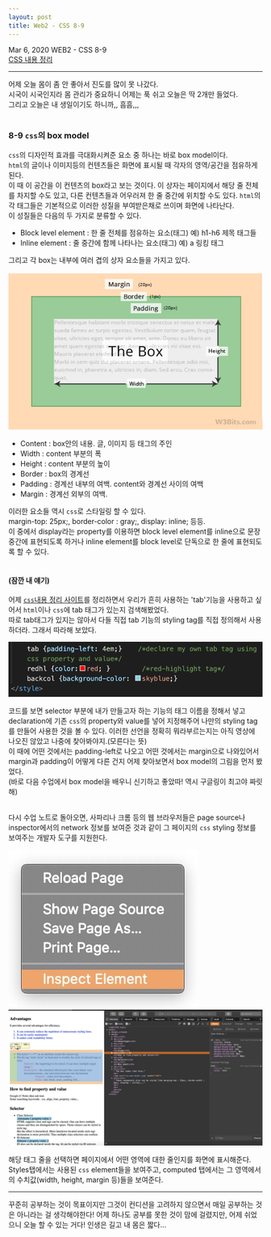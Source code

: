 ```yaml
---
layout: post
title: Web2 - CSS 8-9
---
```


Mar 6, 2020     WEB2 - CSS 8-9  
[CSS 내용 정리](https://eunzihong.github.io/html&css/css.html)

----

어제 오늘 몸이 좀 안 좋아서 진도를 많이 못 나갔다.  
시국이 시국인지라 몸 관리가 중요하니 어제는 푹 쉬고 오늘은 딱 2개만 들었다.  
그리고 오늘은 내 생일이기도 하니까,, 흠흠,,,  
<br>

### 8-9 `css`의 box model  
`css`의 디자인적 효과를 극대화시켜준 요소 중 하나는 바로 box model이다.  
`html`의 글이나 이미지등의 컨텐츠들은 화면에 표시될 때 각자의 영역/공간을 점유하게 된다.  
이 때 이 공간을 이 컨텐츠의 box라고 보는 것이다. 이 상자는 페이지에서 해당 줄 전체를 차지할 수도 있고, 다른 컨텐츠들과 어우러져 한 줄 중간에 위치할 수도 있다. `html`의 각 태그들은 기본적으로 이러한 성질을 부여받은채로 쓰이며 화면에 나타난다.  
이 성질들은 다음의 두 가지로 분류할 수 있다.  

- Block level element : 한 줄 전체를 점유하는 요소(태그) 예) h1-h6 제목 태그들
- Inline element : 줄 중간에 함께 나타나는 요소(태그) 예) a 링킹 태그 

그리고 각 box는 내부에 여러 겹의 상자 요소들을 가지고 있다.  
<br>
![](/images/css-box-model.jpg)
- Content : box안의 내용. 글, 이미지 등 태그의 주인
- Width : content 부분의 폭
- Height : content 부분의 높이
- Border : box의 경계선
- Padding : 경계선 내부의 여백. content와 경계선 사이의 여백
- Margin : 경계선 외부의 여백.

이러한 요소들 역시 `css`로 스타일링 할 수 있다.  
margin-top: 25px;, border-color : gray;, display: inline; 등등.  
이 중에서 display라는 property를 이용하면 block level element를 inline으로 문장 중간에 표현되도록 하거나 inline element를 block level로 단독으로 한 줄에 표현되도록 할 수 있다.  
<br>
#### (잠깐 내 얘기)
어제 [`css`내용 정리 사이트]((https://eunzihong.github.io/html&css/css.html))를 정리하면서 우리가 흔히 사용하는 'tab'기능을 사용하고 싶어서 `html`이나 `css`에 tab 태그가 있는지 검색해봤었다.  
따로 tab태그가 있지는 않아서 다들 직접 tab 기능의 styling tag를 직접 정의해서 사용하더라. 그래서 따라해 보았다.  

![](/assets/img/blog/2020-03-07-00-07-20.png)

코드를 보면 selector 부분에 내가 만들고자 하는 기능의 태그 이름을 정해서 넣고 declaration에 기존 `css`의 property와 value를 넣어 지정해주어 나만의 styling tag를 만들어 사용한 것을 볼 수 있다. 이러한 선언을 정확히 뭐라부르는지는 아직 영상에 나오진 않았고 나중에 찾아봐야지.(모른다는 뜻)  
이 때에 어떤 것에서는 padding-left로 나오고 어떤 것에서는 margin으로 나와있어서 margin과 padding이 어떻게 다른 건지 어제 찾아보면서 box model의 그림을 먼저 봤었다.  
(바로 다음 수업에서 box model을 배우니 신기하고 좋았따! 역시 구글링이 최고야 짜릿해)  
<br>

다시 수업 노트로 돌아오면, 사파리나 크롬 등의 웹 브라우저들은 page source나 inspector에서의 network 정보를 보여준 것과 같이 그 페이지의 `css` styling 정보를 보여주는 개발자 도구를 지원한다.  

![](../images/inspect.jpg)
![](../images/inspectscreen.jpg)<br>

해당 태그 줄을 선택하면 페이지에서 어떤 영역에 대한 줄인지를 화면에 표시해준다. Styles탭에서는 사용된 `css` element들을 보여주고, computed 탭에서는 그 영역에서의 수치값(width, height, margin 등)들을 보여준다.  

----
꾸준히 공부하는 것이 목표이지만 그것이 컨디션을 고려하지 않으면서 매일 공부하는 것은 아니라는 걸 생각해야한다! 어제 하나도 공부를 못한 것이 맘에 걸렸지만, 어제 쉬었으니 오늘 할 수 있는 거다! 인생은 길고 내 몸은 짧다... 
<br>
<br>